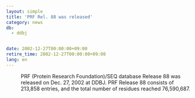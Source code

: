 ```yaml
---
layout: simple
title: 'PRF Rel. 88 was released'
category: news
db:
  - ddbj


date: 2002-12-27T00:00:00+09:00
retire_time: 2002-12-27T00:00:00+09:00
lang: en
---
```


<dd>PRF (Protein Research Foundation)/SEQ database Release 88 was released on Dec. 27, 2002 at DDBJ. PRF Release 88 consists of 213,858 entries, and the total number of residues reached 76,590,687.</dd>
